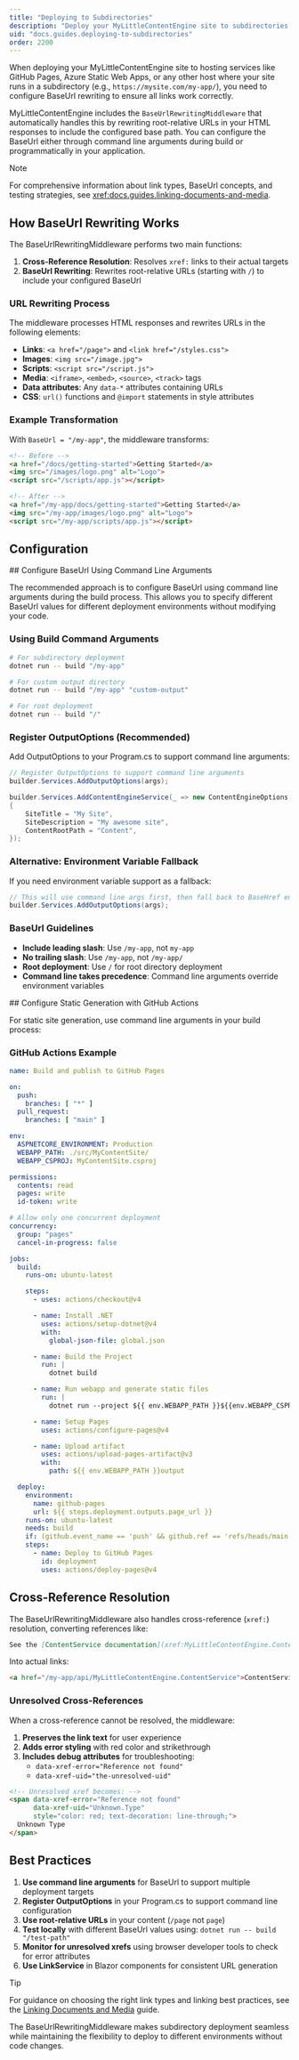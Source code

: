 ```yaml
---
title: "Deploying to Subdirectories"
description: "Deploy your MyLittleContentEngine site to subdirectories with BaseUrl rewriting middleware"
uid: "docs.guides.deploying-to-subdirectories"
order: 2200
---
```


When deploying your MyLittleContentEngine site to hosting services like GitHub Pages, Azure Static Web Apps, or any
other host where your site runs in a subdirectory (e.g., `https://mysite.com/my-app/`), you need to configure BaseUrl
rewriting to ensure all links work correctly.

MyLittleContentEngine includes the `BaseUrlRewritingMiddleware` that automatically handles this by rewriting
root-relative URLs in your HTML responses to include the configured base path. You can configure the BaseUrl either
through command line arguments during build or programmatically in your application.

> [!NOTE]
> For comprehensive information about link types, BaseUrl concepts, and testing strategies,
> see <xref:docs.guides.linking-documents-and-media>.

## How BaseUrl Rewriting Works

The BaseUrlRewritingMiddleware performs two main functions:

1. **Cross-Reference Resolution**: Resolves `xref:` links to their actual targets
2. **BaseUrl Rewriting**: Rewrites root-relative URLs (starting with `/`) to include your configured BaseUrl

### URL Rewriting Process

The middleware processes HTML responses and rewrites URLs in the following elements:

- **Links**: `<a href="/page">` and `<link href="/styles.css">`
- **Images**: `<img src="/image.jpg">`
- **Scripts**: `<script src="/script.js">`
- **Media**: `<iframe>`, `<embed>`, `<source>`, `<track>` tags
- **Data attributes**: Any `data-*` attributes containing URLs
- **CSS**: `url()` functions and `@import` statements in style attributes

### Example Transformation

With `BaseUrl = "/my-app"`, the middleware transforms:

```html
<!-- Before -->
<a href="/docs/getting-started">Getting Started</a>
<img src="/images/logo.png" alt="Logo">
<script src="/scripts/app.js"></script>

<!-- After -->
<a href="/my-app/docs/getting-started">Getting Started</a>
<img src="/my-app/images/logo.png" alt="Logo">
<script src="/my-app/scripts/app.js"></script>
```

## Configuration

<Steps>
<Step stepNumber="1">
## Configure BaseUrl Using Command Line Arguments

The recommended approach is to configure BaseUrl using command line arguments during the build process. This allows you
to specify different BaseUrl values for different deployment environments without modifying your code.

### Using Build Command Arguments

```bash
# For subdirectory deployment
dotnet run -- build "/my-app"

# For custom output directory
dotnet run -- build "/my-app" "custom-output"

# For root deployment
dotnet run -- build "/"
```

### Register OutputOptions (Recommended)

Add OutputOptions to your Program.cs to support command line arguments:

```csharp
// Register OutputOptions to support command line arguments
builder.Services.AddOutputOptions(args);

builder.Services.AddContentEngineService(_ => new ContentEngineOptions
{
    SiteTitle = "My Site",
    SiteDescription = "My awesome site",
    ContentRootPath = "Content",
});
```

### Alternative: Environment Variable Fallback

If you need environment variable support as a fallback:

```csharp
// This will use command line args first, then fall back to BaseHref environment variable
builder.Services.AddOutputOptions(args);
```

### BaseUrl Guidelines

- **Include leading slash**: Use `/my-app`, not `my-app`
- **No trailing slash**: Use `/my-app`, not `/my-app/`
- **Root deployment**: Use `/` for root directory deployment
- **Command line takes precedence**: Command line arguments override environment variables
  </Step>

<Step stepNumber="2">
## Configure Static Generation with GitHub Actions

For static site generation, use command line arguments in your build process:

### GitHub Actions Example

```yaml
name: Build and publish to GitHub Pages

on:
  push:
    branches: [ "*" ]
  pull_request:
    branches: [ "main" ]

env:
  ASPNETCORE_ENVIRONMENT: Production
  WEBAPP_PATH: ./src/MyContentSite/
  WEBAPP_CSPROJ: MyContentSite.csproj

permissions:
  contents: read
  pages: write
  id-token: write

# Allow only one concurrent deployment
concurrency:
  group: "pages"
  cancel-in-progress: false

jobs:
  build:
    runs-on: ubuntu-latest

    steps:
      - uses: actions/checkout@v4

      - name: Install .NET
        uses: actions/setup-dotnet@v4
        with:
          global-json-file: global.json

      - name: Build the Project
        run: |
          dotnet build

      - name: Run webapp and generate static files
        run: |
          dotnet run --project ${{ env.WEBAPP_PATH }}${{env.WEBAPP_CSPROJ}} --configuration Release -- build "/your-repository-name/"

      - name: Setup Pages
        uses: actions/configure-pages@v4

      - name: Upload artifact
        uses: actions/upload-pages-artifact@v3
        with:
          path: ${{ env.WEBAPP_PATH }}output

  deploy:
    environment:
      name: github-pages
      url: ${{ steps.deployment.outputs.page_url }}
    runs-on: ubuntu-latest
    needs: build
    if: (github.event_name == 'push' && github.ref == 'refs/heads/main') || (github.event_name == 'pull_request' && github.event.action == 'closed' && github.event.pull_request.merged == true)
    steps:
      - name: Deploy to GitHub Pages
        id: deployment
        uses: actions/deploy-pages@v4
```

  </Step>
  </Steps>

## Cross-Reference Resolution

The BaseUrlRewritingMiddleware also handles cross-reference (`xref:`) resolution, converting references like:

```markdown
See the [ContentService documentation](xref:MyLittleContentEngine.ContentService)
```

Into actual links:

```html
<a href="/my-app/api/MyLittleContentEngine.ContentService">ContentService documentation</a>
```

### Unresolved Cross-References

When a cross-reference cannot be resolved, the middleware:

1. **Preserves the link text** for user experience
2. **Adds error styling** with red color and strikethrough
3. **Includes debug attributes** for troubleshooting:
    - `data-xref-error="Reference not found"`
    - `data-xref-uid="the-unresolved-uid"`

```html
<!-- Unresolved xref becomes: -->
<span data-xref-error="Reference not found"
      data-xref-uid="Unknown.Type"
      style="color: red; text-decoration: line-through;">
  Unknown Type
</span>
```

## Best Practices

1. **Use command line arguments** for BaseUrl to support multiple deployment targets
2. **Register OutputOptions** in your Program.cs to support command line configuration
3. **Use root-relative URLs** in your content (`/page` not `page`)
4. **Test locally** with different BaseUrl values using: `dotnet run -- build "/test-path"`
5. **Monitor for unresolved xrefs** using browser developer tools to check for error attributes
6. **Use LinkService** in Blazor components for consistent URL generation

> [!TIP]
> For guidance on choosing the right link types and linking best practices, see
> the [Linking Documents and Media](xref:docs.guides.linking-documents-and-media) guide.

The BaseUrlRewritingMiddleware makes subdirectory deployment seamless while maintaining the flexibility to deploy to
different environments without code changes.